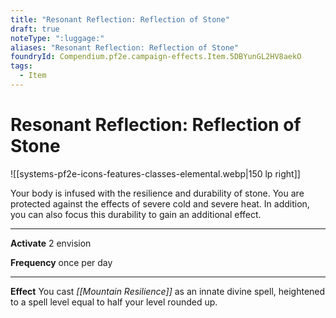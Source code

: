 ```yaml
---
title: "Resonant Reflection: Reflection of Stone"
draft: true
noteType: ":luggage:"
aliases: "Resonant Reflection: Reflection of Stone"
foundryId: Compendium.pf2e.campaign-effects.Item.5DBYunGL2HV8aekO
tags:
  - Item
---
```


# Resonant Reflection: Reflection of Stone
![[systems-pf2e-icons-features-classes-elemental.webp|150 lp right]]

Your body is infused with the resilience and durability of stone. You are protected against the effects of severe cold and severe heat. In addition, you can also focus this durability to gain an additional effect.

* * *

**Activate** 2 envision

**Frequency** once per day

* * *

**Effect** You cast _[[Mountain Resilience]]_ as an innate divine spell, heightened to a spell level equal to half your level rounded up.
